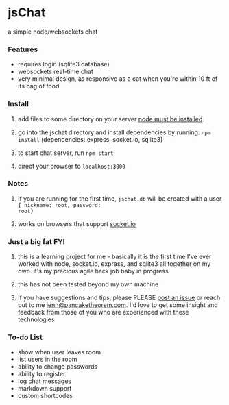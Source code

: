 jsChat
=======

a simple node/websockets chat

### Features
* requires login (sqlite3 database)
* websockets real-time chat
* very minimal design, as responsive as a cat when you're within 10 ft of its bag of food

### Install

1. add files to some directory on your server [node must be installed](http://nodejs.org/download/).

2. go into the jschat directory and install dependencies by running: <code>npm install</code> (dependencies: express, socket.io, sqlite3)

3. to start chat server, run <code>npm start</code>

4. direct your browser to <code>localhost:3000</code>

### Notes 

1. if you are running for the first time, <code>jschat.db</code> will be created with a user <code>{ nickname: root, password: root}</code>

2. works on browsers that support [socket.io](http://socket.io/#browser-support)

### Just a big fat FYI

1. this is a learning project for me - basically it is the first time I've ever worked with node, socket.io, express, and sqlite3 all together on my own. it's my precious agile hack job baby in progress

2. this has not been tested beyond my own machine

3. if you have suggestions and tips, please PLEASE [post an issue](https://github.com/jennschiffer/jsChat/issues) or reach out to me <jenn@pancaketheorem.com>. I'd love to get some insight and feedback from those of you who are experienced with these technologies

### To-do List

* show when user leaves room
* list users in the room
* ability to change passwords
* ability to register
* log chat messages
* markdown support
* custom shortcodes